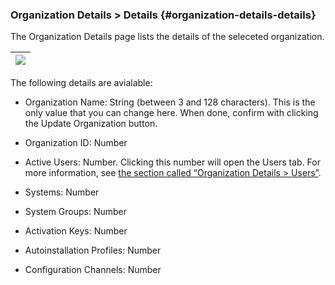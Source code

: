 ### Organization Details &gt; Details {#organization-details-details}

The Organization Details page lists the details of the seleceted organization.

| ![](admin_organization_details.png) |
| --- |

The following details are avialable:

*   Organization Name: String (between 3 and 128 characters). This is the only value that you can change here. When done, confirm with clicking the Update Organization button.

*   Organization ID: Number

*   Active Users: Number. Clicking this number will open the Users tab. For more information, see [the section called “Organization Details &gt; Users”](organization_details__users.md).

*   Systems: Number

*   System Groups: Number

*   Activation Keys: Number

*   Autoinstallation Profiles: Number

*   Configuration Channels: Number